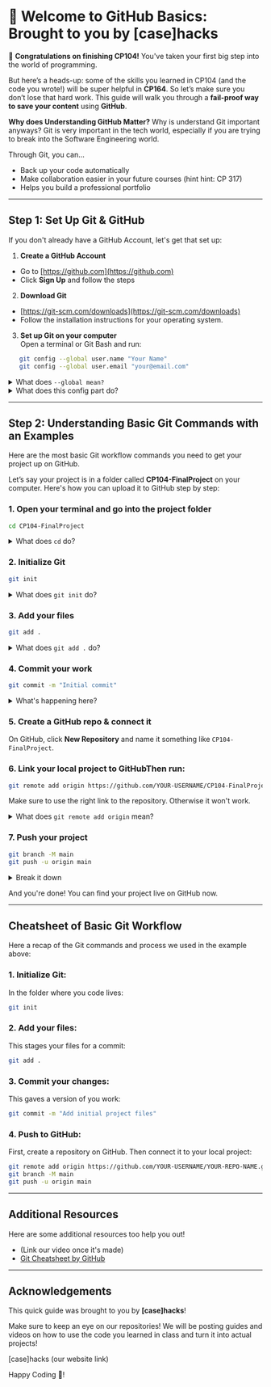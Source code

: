 # 🚀 Welcome to GitHub Basics: Brought to you by [case]hacks

🎉 **Congratulations on finishing CP104!** You've taken your first big step into the world of programming.

But here’s a heads-up: some of the skills you learned in CP104 (and the code you wrote!) will be super helpful in **CP164**. So let’s make sure you don’t lose that hard work. This guide will walk you through a **fail-proof way to save your content** using **GitHub**.

**Why does Understanding GitHub Matter?**
Why is understand Git important anyways? Git is very important in the tech world, especially if you are trying to break into the Software Engineering world.

Through Git, you can...
- Back up your code automatically 
- Make collaboration easier in your future courses (hint hint: CP 317)
- Helps you build a professional portfolio 

---

## Step 1: Set Up Git & GitHub

If you don't already have a GitHub Account, let's get that set up:

1. **Create a GitHub Account**  
- Go to [https://github.com](https://github.com)  
- Click **Sign Up** and follow the steps  

2. **Download Git**  
- [https://git-scm.com/downloads](https://git-scm.com/downloads)  
- Follow the installation instructions for your operating system.

3. **Set up Git on your computer**  
Open a terminal or Git Bash and run:
```bash
   git config --global user.name "Your Name"
   git config --global user.email "your@email.com"
```
<details><summary>What does <code>--global mean?</code></summary>
<p>The <code>--global</code> flag tells Git to apply these settings everywhere on my laptop, not just for this one project.</p>
</details>


<details><summary>What does this config part do?</summary>
<p><code>git config --global user.name "Your Name"</code>  sets your name in Git. Every time you make a commit, Git will record that it was made by "Your Name".</p>
<p><code>git config --global user.email "you@example.com"</code> sets your email address in Git. That email will be attached to every commit you make and GitHub uses it to link your commits to your account (if the emails match).</p>
</details>



---

## Step 2: Understanding Basic Git Commands with an Examples

Here are the most basic Git workflow commands you need to get your project up on GitHub.

Let’s say your project is in a folder called **CP104-FinalProject** on your computer. Here's how you can upload it to GitHub step by step:

### 1. Open your terminal and go into the project folder
```bash
cd CP104-FinalProject
```
<details><summary>What does <code>cd</code> do?</summary>
<p><code>cd</code> stands for "change directory". It moves you into your project folder.</p>
</details>

### 2. Initialize Git
```bash
git init
```
<details><summary>What does <code>git init</code> do?</summary>
<p>This sets up Git tracking in your project folder, so Git knows to watch your files.</p>
</details>

### 3. Add your files
```bash
git add .
```
<details><summary>What does <code>git add .</code> do?</summary>
<p>This stages all the files in your folder to be included in your next save (called a commit). The "." means "add everything in this folder".</p>
</details>

### 4. Commit your work
```bash
git commit -m "Initial commit"
```
<details><summary>What's happening here?</summary>
<ul>
  <li><code>commit</code> saves a snapshot of your files</li>
  <li><code>-m</code> lets you add a message about what you’ve changed. You can change  the message in the "quotations marks" as needed.</li>
</ul>
</details>

### 5. Create a GitHub repo & connect it
On GitHub, click **New Repository** and name it something like `CP104-FinalProject`. 

### 6. Link your local project to GitHubThen run:
```bash
git remote add origin https://github.com/YOUR-USERNAME/CP104-FinalProject.git
```

Make sure to use the right link to the repository. Otherwise it won't work.

<details><summary>What does <code>git remote add origin</code> mean?</summary>
<p>This tells Git where to send your files. You're linking your local project with the online version on GitHub.</p>
</details>

### 7. Push your project
```bash
git branch -M main
git push -u origin main
```
<details><summary>Break it down</summary>
<ul>
  <li><code>branch -M main</code> renames your branch to "main"</li>
  <li><code>push</code> uploads your code</li>
  <li><code>-u</code> sets the default remote for future pushes</li>
</ul>
</details>

And you're done! You can find your project live on GitHub now. 

---

## Cheatsheet of Basic Git Workflow

Here a recap of the Git commands and process we used in the example above:

### 1. Initialize Git: 

In the folder where you code lives:
```bash 
git init 
```

### 2. Add your files:

This stages your files for a commit:
```bash 
git add .
```

### 3. Commit your changes: 

This gaves a version of you work:
```bash 
git commit -m "Add initial project files"
```
### 4. Push to GitHub: 

First, create a repository on GitHub. Then connect it to your local project:
```bash
git remote add origin https://github.com/YOUR-USERNAME/YOUR-REPO-NAME.git
git branch -M main
git push -u origin main
```

---
## Additional Resources

Here are some additional resources too help you out!
- (Link our video once it's made)
- [Git Cheatsheet by GitHub](https://education.github.com/git-cheat-sheet-education.pdf) 


---
## Acknowledgements

This quick guide was brought to you by **[case]hacks**!

Make sure to keep an eye on our repositories! We will be posting guides and videos on how to use the code you learned in class and turn it into actual projects!

[case]hacks (our website link)

Happy Coding 💛!
